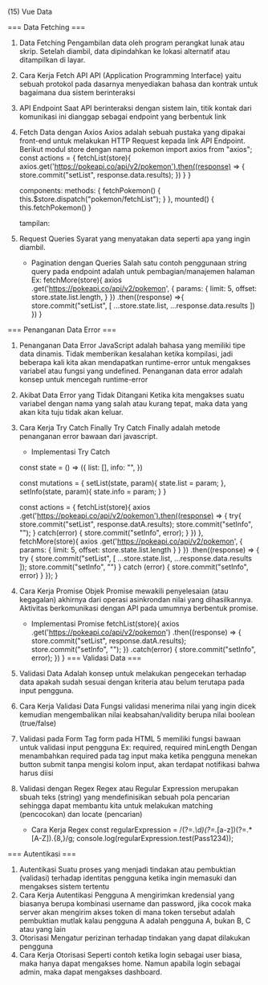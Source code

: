 (15) Vue Data

=== Data Fetching ===
1. Data Fetching
    Pengambilan data oleh program perangkat lunak atau skrip. Setelah diambil, data dipindahkan ke lokasi alternatif atau ditampilkan di layar.
2. Cara Kerja Fetch API
    API (Application Programming Interface) yaitu sebuah protokol pada dasarnya menyediakan bahasa dan kontrak untuk bagaimana dua sistem berinteraksi
3. API Endpoint
    Saat API berinteraksi dengan sistem lain, titik kontak dari komunikasi ini dianggap sebagai endpoint yang berbentuk link
4. Fetch Data dengan Axios
    Axios adalah sebuah pustaka yang dipakai front-end untuk melakukan HTTP Request kepada link API Endpoint.
    Berikut modul store dengan nama pokemon
    import axios from "axios";
    const actions = {
        fetchList(store){
            axios.get('https://pokeapi.co/api/v2/pokemon').then((response) => {
                store.commit("setList", response.data.results);
            })
        }
    }

    components:
    methods: {
        fetchPokemon() {
            this.$store.dispatch("pokemon/fetchList");
        }
    },
    mounted() {
        this.fetchPokemon()
    }

    tampilan:
    <template>
        <li v-for="pokemon in listPokemon" :key="pokemon.name">
            {{ pokemon.name }}
        </li>
    </template>
5. Request Queries
    Syarat yang menyatakan data seperti apa yang ingin diambil.

    - Pagination dengan Queries
        Salah satu contoh penggunaan string query pada endpoint adalah untuk pembagian/manajemen halaman
        Ex:
        fetchMore(store){
            axios
                .get('https://pokeapi.co/api/v2/pokemon', {
                    params: {
                        limit: 5,
                        offset: store.state.list.length,
                    }
                })
                .then((response) =>{
                    store.commit("setList", [
                        ...store.state.list,
                        ...response.data.results
                    ])
                })
        }

=== Penanganan Data Error ===
1. Penanganan Data Error
    JavaScript adalah bahasa yang memiliki tipe data dinamis. Tidak memberikan kesalahan ketika kompilasi, jadi beberapa kali kita akan mendapatkan runtime-error untuk mengakses variabel atau fungsi yang undefined.
    Penanganan data error adalah konsep untuk mencegah runtime-error
2. Akibat Data Error yang Tidak Ditangani
    Ketika kita mengakses suatu variabel dengan nama yang salah atau kurang tepat, maka data yang akan kita tuju tidak akan keluar.
3. Cara Kerja Try Catch Finally
    Try Catch Finally adalah metode penanganan error bawaan dari javascript.
    - Implementasi Try Catch

    const state = () => ({
        list: [],
        info: "",
    })

    const mutations = {
        setList(state, param){
            state.list = param;
        },
        setInfo(state, param){
            state.info = param;
        }
    }

    const actions = {
        fetchList(store){
            axios
            .get('https://pokeapi.co/api/v2/pokemon').then((response) => {
                try{
                    store.commit("setList", response.datA.results);
                    store.commit("setInfo", "");
                } catch(error) {
                    store.commit("setInfo", error);
                }
            })
        },
        fetchMore(store){
            axios
            .get('https://pokeapi.co/api/v2/pokemon', {
                params: {
                    limit: 5,
                    offset: store.state.list.length
                }
            }
        })
        .then((response) => {
            try {
                store.commit("setList", [
                    ...store.state.list,
                    ...response.data.results
                ]);
                store.commit("setInfo", "")
            } catch (error) {
                store.commit("setInfo", error)
            }
        });
    }


4. Cara Kerja Promise
    Objek Promise mewakili penyelesaian (atau kegagalan) akhirnya dari operasi asinkrondan nilai yang dihasilkannya.
    Aktivitas berkomunikasi dengan API pada umumnya berbentuk promise.

    - Implementasi Promise
    fetchList(store){
        axios
        .get('https://pokeapi.co/api/v2/pokemon')
        .then((response) => {
            store.commit("setList", response.datA.results);
            store.commit("setInfo", "");
        })
        .catch(error) {
            store.commit("setInfo", error);
        })
    }
=== Validasi Data ===
1. Validasi Data
    Adalah konsep untuk melakukan pengecekan terhadap data apakah sudah sesuai dengan kriteria atau belum terutapa pada input pengguna.
2. Cara Kerja Validasi Data
    Fungsi validasi menerima nilai yang ingin dicek kemudian mengembalikan nilai keabsahan/validity berupa nilai boolean (true/false)
3. Validasi pada Form
    Tag form pada HTML 5 memiliki fungsi bawaan untuk validasi input pengguna
    Ex:
    required, required minLength
    Dengan menambahkan required pada tag input maka ketika pengguna menekan button submit tanpa mengisi kolom input, akan terdapat notifikasi bahwa harus diisi
4. Validasi dengan Regex
    Regex atau Regular Expression merupakan sbuah teks (string) yang mendefinisikan sebuah pola pencarian sehingga dapat membantu kita untuk melakukan matching (pencocokan) dan locate (pencarian)
    - Cara Kerja Regex
    const regularExpression = /(?=.*\d)(?=.*[a-z])(?=.*[A-Z]).{8,}/g;
    console.log(regularExpression.test(Pass1234));
    
=== Autentikasi ===
1. Autentikasi
    Suatu proses yang menjadi tindakan atau pembuktian (validasi) terhadap identitas pengguna ketika ingin memasuki dan mengakses sistem tertentu
2. Cara Kerja Autentikasi
    Pengguna A mengirimkan kredensial yang biasanya berupa kombinasi username dan password, jika cocok maka server akan mengirim akses token di mana token tersebut adalah pembuktian mutlak kalau pengguna A adalah pengguna A, bukan B, C atau yang lain
3. Otorisasi
    Mengatur perizinan terhadap tindakan yang dapat dilakukan pengguna
4. Cara Kerja Otorisasi
    Seperti contoh ketika login sebagai user biasa, maka hanya dapat mengakses home. Namun apabila login sebagai admin, maka dapat mengakses dashboard.
